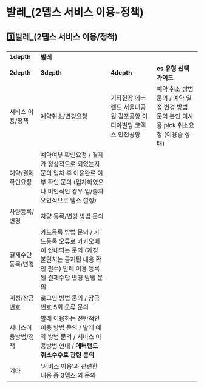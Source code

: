 # 발레_(2뎁스 서비스 이용-정책)

**1️⃣발레\_(2뎁스 서비스 이용/정책)**
--------------------------

|  |  |  |  |
| --- | --- | --- | --- |
| **1depth** | **발레** | | |
| **2depth** | **3depth** | **4depth** | **cs 유형 선택 가이드** |
| 서비스 이용/정책 | 예약취소/변경요청 | 기타현장  에버랜드  서울대공원  김포공항  이디야빌딩  코엑스  인천공항 | 예약 취소 방법 문의 / 예약 일정 변경 방법 문의 본인 미사용 pick 취소요청 (이용중 상태) |
| 예약/결제확인요청 | 예약여부 확인요청 / 결제가 정상적으로 되었는지 문의 입차 후 이용완료 여부 확인 문의  (입차하였으나 미인식인 경우 입/출자오인식으로 뎁스 설정) |
| 차량등록/변경 | 차량 등록/변경 방법 문의 |
| 결제수단등록/변경 | 카드등록 방법 문의 / 카드등록 오류로 카카오페이 안내되는 문의 (계정 불일치는 공지된 내용 확인 필수) 발레 이용 등록된 결제수단 변경 방법 문의 |
| 계정/잠금번호 | 로그인 방법 문의 / 잠금번호 5회 오류 문의 |
| 서비스이용방법/정책 | 발레 이용하는 전반적인 이용 방법 문의 / 발레 예약 방법 문의 / 서비스 이용방법 안내 / **에버랜드 취소수수료 관련 문의** |
| 기타 | '서비스 이용'과 관련한 내용 중 3뎁스 외 문의 |